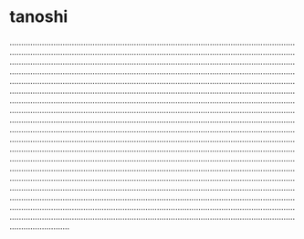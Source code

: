 # tanoshi
..............................................................................................................................................................................................................................................................................................................................................................................................................................................................................................................................................................................................................................................................................................................................................................................................................................................................................................................................................................................................................................................................................................................................................................................................................................................................................................................................................................................................................................................................................................................................................................................................................................................................................................................................................................................................................................................................................................................................................................................................................................................................................................................................................................................................................................................................................................................................................................................................................................................................................